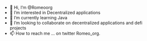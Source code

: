- 👋 Hi, I’m @Romeoorg
- 👀 I’m interested in Decentralized applications
- 🌱 I’m currently learning Java
- 💞️ I’m looking to collaborate on decentralized applications and defi projects
- 📫 How to reach me ... on twitter Romeo_org.

<!---
Romeoorg/Romeoorg is a ✨ special ✨ repository because its `README.md` (this file) appears on your GitHub profile.
You can click the Preview link to take a look at your changes.
--->
